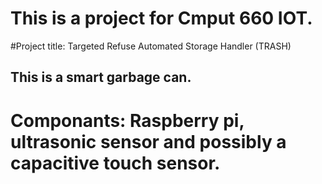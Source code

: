 # This is a project for Cmput 660 IOT. 
#Project title: Targeted Refuse Automated Storage Handler (TRASH) 
## This is a smart garbage can. 

# Componants: Raspberry pi, ultrasonic sensor and possibly a capacitive touch sensor. 


